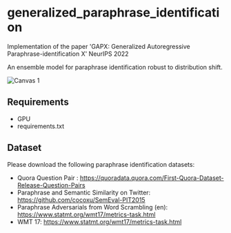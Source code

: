 # generalized_paraphrase_identification
Implementation of the paper 'GAPX: Generalized Autoregressive Paraphrase-identification X'
NeurIPS 2022

An ensemble model for paraphrase identification robust to distribution shift.

![Canvas 1](https://user-images.githubusercontent.com/83000332/192064352-84d1ac9b-14d7-4697-96f2-49347c7b44d4.png)


## Requirements
* GPU
* requirements.txt

## Dataset 
Please download the following paraphrase identification datasets:
* Quora Question Pair : https://quoradata.quora.com/First-Quora-Dataset-Release-Question-Pairs
* Paraphrase and Semantic Similarity on Twitter: https://github.com/cocoxu/SemEval-PIT2015
* Paraphrase Adversarials from Word Scrambling (en): https://www.statmt.org/wmt17/metrics-task.html
* WMT 17: https://www.statmt.org/wmt17/metrics-task.html

